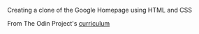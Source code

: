 Creating a clone of the Google Homepage using HTML and CSS

From The Odin Project's [curriculum](http://www.theodinproject.com/courses/web-development-101/lessons/html-css)